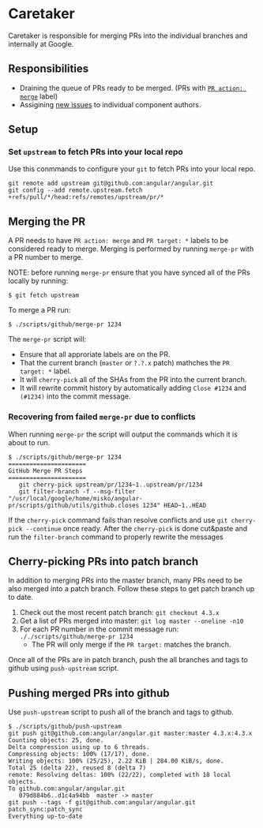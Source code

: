 # Caretaker

Caretaker is responsible for merging PRs into the individual branches and internally at Google.

## Responsibilities

- Draining the queue of PRs ready to be merged. (PRs with [`PR action: merge`](https://github.com/angular/angular/pulls?q=is%3Aopen+is%3Apr+label%3A%22PR+action%3A+merge%22) label)
- Assigining [new issues](https://github.com/angular/angular/issues?q=is%3Aopen+is%3Aissue+no%3Alabel) to individual component authors.

## Setup

### Set `upstream` to fetch PRs into your local repo

Use this conmmands to configure your `git` to fetch PRs into your local repo.

```
git remote add upstream git@github.com:angular/angular.git
git config --add remote.upstream.fetch +refs/pull/*/head:refs/remotes/upstream/pr/*
```


## Merging the PR

A PR needs to have `PR action: merge` and `PR target: *` labels to be considered
ready to merge. Merging is performed by running `merge-pr` with a PR number to merge.

NOTE: before running `merge-pr` ensure that you have synced all of the PRs
locally by running:

```
$ git fetch upstream
```

To merge a PR run:

```
$ ./scripts/github/merge-pr 1234
```

The `merge-pr` script will:
- Ensure that all approriate labels are on the PR.
- That the current branch (`master` or `?.?.x` patch) mathches the `PR target: *` label.
- It will `cherry-pick` all of the SHAs from the PR into the current branch.
- It will rewrite commit history by automatically adding `Close #1234` and `(#1234)` into the commit message.


### Recovering from failed `merge-pr` due to conflicts

When running `merge-pr` the script will output the commands which it is about to run.

```
$ ./scripts/github/merge-pr 1234
======================
GitHub Merge PR Steps
======================
   git cherry-pick upstream/pr/1234~1..upstream/pr/1234
   git filter-branch -f --msg-filter "/usr/local/google/home/misko/angular-pr/scripts/github/utils/github.closes 1234" HEAD~1..HEAD
```

If the `cherry-pick` command fails than resolve conflicts and use `git cherry-pick --continue` once ready. After the `cherry-pick` is done cut&paste and run the `filter-branch` command to properly rewrite the messages

## Cherry-picking PRs into patch branch

In addition to merging PRs into the master branch, many PRs need to be also merged into a patch branch.
Follow these steps to get patch branch up to date.

1. Check out the most recent patch branch: `git checkout 4.3.x`
2. Get a list of PRs merged into master: `git log master --oneline -n10`
3. For each PR number in the commit message run: `././scripts/github/merge-pr 1234`
   - The PR will only merge if the `PR target:` matches the branch.

Once all of the PRs are in patch branch, push the all branches and tags to github using `push-upstream` script.


## Pushing merged PRs into github

Use `push-upstream` script to push all of the branch and tags to github.

```
$ ./scripts/github/push-upstream
git push git@github.com:angular/angular.git master:master 4.3.x:4.3.x
Counting objects: 25, done.
Delta compression using up to 6 threads.
Compressing objects: 100% (17/17), done.
Writing objects: 100% (25/25), 2.22 KiB | 284.00 KiB/s, done.
Total 25 (delta 22), reused 8 (delta 7)
remote: Resolving deltas: 100% (22/22), completed with 18 local objects.
To github.com:angular/angular.git
   079d884b6..d1c4a94bb  master -> master
git push --tags -f git@github.com:angular/angular.git patch_sync:patch_sync
Everything up-to-date
```
